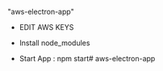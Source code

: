 "aws-electron-app"

-  EDIT AWS KEYS

- Install node_modules

- Start App : npm start#   a w s - e l e c t r o n - a p p  
 